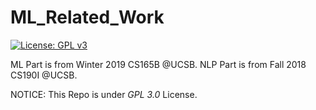 # ML_Related_Work
[![License: GPL v3](https://img.shields.io/badge/License-GPL%20v3-blue.svg)](https://www.gnu.org/licenses/gpl-3.0)

ML Part is from Winter 2019 CS165B @UCSB.
NLP Part is from Fall 2018 CS190I @UCSB.

NOTICE: This Repo is under *GPL 3.0* License.
